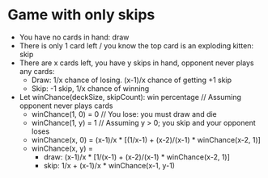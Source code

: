 # Game with only skips
 - You have no cards in hand: draw
 - There is only 1 card left / you know the top card is an exploding kitten: skip
 - There are x cards left, you have y skips in hand, opponent never plays any cards:
     - Draw: 1/x chance of losing. (x-1)/x chance of getting +1 skip
     - Skip: -1 skip, 1/x chance of winning
 - Let winChance(deckSize, skipCount): win percentage // Assuming opponent never plays cards
    - winChance(1, 0) = 0 // You lose: you must draw and die
    - winChance(1, y) = 1 // Assuming y > 0; you skip and your opponent loses
    - winChance(x, 0) = (x-1)/x * [(1/x-1) + (x-2)/(x-1) * winChance(x-2, 1)]
    - winChance(x, y) = 
       - draw: (x-1)/x * [1/(x-1) + (x-2)/(x-1) * winChance(x-2, 1)]
       - skip: 1/x + (x-1)/x * winChance(x-1, y-1)